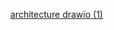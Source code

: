 [architecture  drawio (1)](https://user-images.githubusercontent.com/46287166/233063842-dc262754-247e-4b97-b11e-2b4ec5fd17a7.png)
